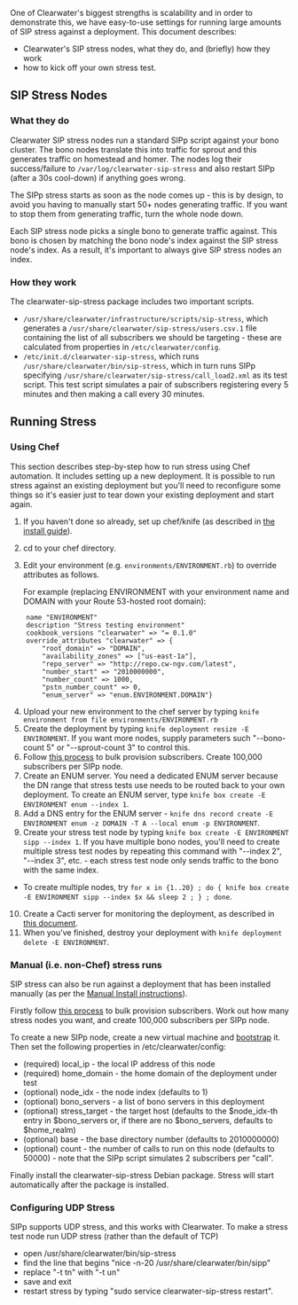 One of Clearwater's biggest strengths is scalability and in order to demonstrate this, we have easy-to-use settings for running large amounts of SIP stress against a deployment.  This document describes:
* Clearwater's SIP stress nodes, what they do, and (briefly) how they work
* how to kick off your own stress test.

## SIP Stress Nodes
### What they do

Clearwater SIP stress nodes run a standard SIPp script against your bono cluster.  The bono nodes translate this into traffic for sprout and this generates traffic on homestead and homer.  The nodes log their success/failure to `/var/log/clearwater-sip-stress` and also restart SIPp (after a 30s cool-down) if anything goes wrong.

The SIPp stress starts as soon as the node comes up - this is by design, to avoid you having to manually start 50+ nodes generating traffic.  If you want to stop them from generating traffic, turn the whole node down.

Each SIP stress node picks a single bono to generate traffic against.  This bono is chosen by matching the bono node's index against the SIP stress node's index.  As a result, it's important to always give SIP stress nodes an index.

### How they work

The clearwater-sip-stress package includes two important scripts.

* `/usr/share/clearwater/infrastructure/scripts/sip-stress`, which generates a `/usr/share/clearwater/sip-stress/users.csv.1` file containing the list of all subscribers we should be targeting - these are calculated from properties in `/etc/clearwater/config`.
* `/etc/init.d/clearwater-sip-stress`, which runs `/usr/share/clearwater/bin/sip-stress`, which in turn runs SIPp specifying `/usr/share/clearwater/sip-stress/call_load2.xml` as its test script. This test script simulates a pair of subscribers registering every 5 minutes and then making a call every 30 minutes.

## Running Stress

### Using Chef

This section describes step-by-step how to run stress using Chef automation.  It includes setting up a new deployment.  It is possible to run stress against an existing deployment but you'll need to reconfigure some things so it's easier just to tear down your existing deployment and start again.

1.  If you haven't done so already, set up chef/knife (as described in [the install guide](https://github.com/Metaswitch/clearwater-docs/wiki/Automated%20Install)).
2.  cd to your chef directory.
3.  Edit your environment (e.g. `environments/ENVIRONMENT.rb`) to override attributes as follows.

    For example (replacing ENVIRONMENT with your environment name and DOMAIN with your Route 53-hosted root domain):

```
    name "ENVIRONMENT"
    description "Stress testing environment"
    cookbook_versions "clearwater" => "= 0.1.0"
    override_attributes "clearwater" => {
        "root_domain" => "DOMAIN",
        "availability_zones" => ["us-east-1a"],
        "repo_server" => "http://repo.cw-ngv.com/latest",
        "number_start" => "2010000000",
        "number_count" => 1000,
        "pstn_number_count" => 0,
        "enum_server" => "enum.ENVIRONMENT.DOMAIN"}
```

4.  Upload your new environment to the chef server by typing `knife environment from file environments/ENVIRONMENT.rb`
5. Create the deployment by typing `knife deployment resize -E ENVIRONMENT`.  If you want more nodes, supply parameters such "--bono-count 5" or "--sprout-count 3" to control this.
6. Follow [this process](https://github.com/Metaswitch/crest/blob/dev/docs/Bulk-Provisioning%20Numbers.md) to bulk provision subscribers. Create 100,000 subscribers per SIPp node.
7. Create an ENUM server.  You need a dedicated ENUM server because the DN range that stress tests use needs to be routed back to your own deployment.  To create an ENUM server, type `knife box create -E ENVIRONMENT enum --index 1`.
8. Add a DNS entry for the ENUM server - `knife dns record create -E ENVIRONMENT enum -z DOMAIN -T A --local enum -p ENVIRONMENT`.
9. Create your stress test node by typing `knife box create -E ENVIRONMENT sipp --index 1`.  If you have multiple bono nodes, you'll need to create multiple stress test nodes by repeating this command with "--index 2", "--index 3", etc. - each stress test node only sends traffic to the bono with the same index.
  * To create multiple nodes, try `for x in {1..20} ; do { knife box create -E ENVIRONMENT sipp --index $x && sleep 2 ; } ; done`.
10. Create a Cacti server for monitoring the deployment, as described in [this document](https://github.com/Metaswitch/clearwater-docs/wiki/Cacti).
11. When you've finished, destroy your deployment with `knife deployment delete -E ENVIRONMENT`.

### Manual (i.e. non-Chef) stress runs

SIP stress can also be run against a deployment that has been installed manually (as per the [Manual Install instructions](https://github.com/Metaswitch/clearwater-docs/wiki/Manual-Install)).  

Firstly follow [this process](https://github.com/Metaswitch/crest/blob/dev/docs/Bulk-Provisioning%20Numbers.md) to bulk provision subscribers. Work out how many stress nodes you want, and create 100,000 subscribers per SIPp node.

To create a new SIPp node, create a new virtual machine and [bootstrap](https://github.com/Metaswitch/clearwater-docs/wiki/Manual-Install#bootstrapping-the-machines) it. Then set the following properties in /etc/clearwater/config:

* (required) local_ip - the local IP address of this node
* (required) home_domain - the home domain of the deployment under test
* (optional) node_idx - the node index (defaults to 1)
* (optional) bono_servers - a list of bono servers in this deployment
* (optional) stress_target - the target host (defaults to the $node_idx-th entry in $bono_servers or, if there are no $bono_servers, defaults to $home_realm)
* (optional) base - the base directory number (defaults to 2010000000)
* (optional) count - the number of calls to run on this node (defaults to 50000) - note that the SIPp script simulates 2 subscribers per "call".

Finally install the clearwater-sip-stress Debian package. Stress will start automatically after the package is installed. 

### Configuring UDP Stress

SIPp supports UDP stress, and this works with Clearwater.  To make a stress test node run UDP stress (rather than the default of TCP)

* open /usr/share/clearwater/bin/sip-stress
* find the line that begins "nice -n-20 /usr/share/clearwater/bin/sipp"
* replace "-t tn" with "-t un"
* save and exit
* restart stress by typing "sudo service clearwater-sip-stress restart".